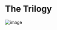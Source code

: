 # The Trilogy

![image](https://github.com/user-attachments/assets/15a1cba7-e8b5-4d8a-abad-f4d29a480578)
